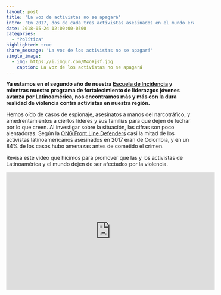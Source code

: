```yaml
---
layout: post
title: 'La voz de activistas no se apagará'
intro: 'En 2017, dos de cada tres activistas asesinados en el mundo eran de Latinoamérica. Es hora de que esto termine.'
date: 2018-05-24 12:00:00-0300
categories:
  - "Política"
highlighted: true
share_message: 'La voz de los activistas no se apagará'
single_image:
  - img: https://i.imgur.com/M4oXjsf.jpg
    caption: La voz de los activistas no se apagará
---
```

**Ya estamos en el segundo año de nuestra [Escuela de Incidencia](http://escueladeincidencia.org) y mientras nuestro programa de fortalecimiento de liderazgos jóvenes avanza por Latinoamérica, nos encontramos más y más con la dura realidad de violencia contra activistas en nuestra región.** 

Hemos oído de casos de espionaje, asesinatos a manos del narcotráfico, y amedrentamientos a ciertos líderes y sus familias para que dejen de luchar por lo que creen. Al investigar sobre la situación, las cifras son poco alentadoras. Según la [ONG Front Line Defenders](https://frontlinedefenders.org) casi la mitad de los activistas latinoamericanos asesinados en 2017 eran de Colombia, y en un 84% de los casos hubo amenazas antes de cometido el crimen. 

Revisa este video que hicimos para promover que las y los activistas de Latinoamérica y el mundo dejen de ser afectados por la violencia. 

<iframe width="560" height="315" src="https://www.youtube.com/embed/gww37asSVFQ?rel=0" frameborder="0" allow="autoplay; encrypted-media" allowfullscreen></iframe>

